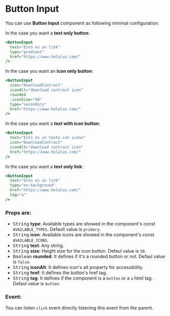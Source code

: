 # Button Input

You can use **Button Input** component as following minimal configuration:

In the case you want a **text only button**:
```handlebars
<ButtonInput
  text="Esto es un link"
  type="gradient"
  href="https://www.holaluz.com/"
/>
```

In the case you want an **icon only button**:
```handlebars
<ButtonInput
  icon="DownloadContract"
  iconAlt="download contract icon"
  rounded
  :iconSize="50"
  type="secondary"
  href="https://www.holaluz.com/"
/>
```

In the case you want a **text with icon button**:
```handlebars
<ButtonInput
  text="Esto es un texto con icono"
  icon="DownloadContract"
  iconAlt="download contract icon"
  href="https://www.holaluz.com/"
/>
```

In the case you want a **text only link**:
```handlebars
<ButtonInput
  text="Esto es un link"
  type="no-background"
  href="https://www.holaluz.com/"
  tag="a"
/>
```

### Props are:

- <kbd>String</kbd> **type**: Available types are showed in the component's const `AVAILABLE_TYPES`. Default value is `primary`.
- <kbd>String</kbd> **icon**: Available icons are showed in the component's const `AVAILABLE_ICONS`.
- <kbd>String</kbd> **text**: Any string.
- <kbd>String</kbd> **size**: Height size for the icon button. Defaul value is `50`.
- <kbd>Boolean</kbd> **rounded**: It defines if it's a rounded button or not. Defaul value is `false`.
- <kbd>String</kbd> **iconAlt**: It defines icon's alt property for accessibility.
- <kbd>String</kbd> **href**: It defines the button's href tag.
- <kbd>String</kbd> **tag**: It defines if the component is a `button` or a `a` html tag. Defaul value is `button`.

### Event:

You can listen `click` event directly listening this event from the parent.
